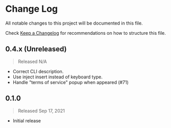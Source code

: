 # Change Log

All notable changes to this project will be documented in this file.

Check [Keep a Changelog](http://keepachangelog.com/) for recommendations on how to structure this file.


## 0.4.x (Unreleased)
> Released N/A

* Correct CLI description.
* Use inject insert instead of keyboard type.
* Handle "terms of service" popup when appeared (#71)

## 0.1.0
> Released Sep 17, 2021

* Initial release
